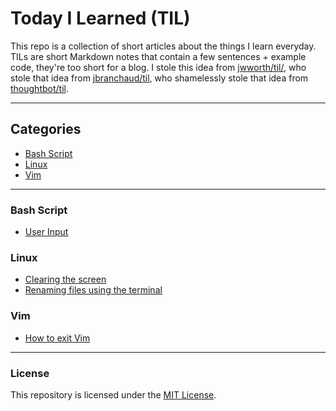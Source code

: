 # Today I Learned (TIL)

This repo is a collection of short articles about the things I learn everyday.
TILs are short Markdown notes that contain a few sentences + example code, they're too short for a blog.
I stole this idea from [jwworth/til/](https://github.com/jwworth/til/), who stole that idea from [jbranchaud/til](https://github.com/jbranchaud/til/), who shamelessly stole that idea from [thoughtbot/til](https://github.com/thoughtbot/til).

---

## Categories
* [Bash Script](#bash-script)
* [Linux](#linux)
* [Vim](#vim)

---

### Bash Script
  * [User Input](Bash%20Script/User%20Input.md)
### Linux
  * [Clearing the screen](Linux/Clearing%20the%20screen.md)
  * [Renaming files using the terminal](Linux/Renaming%20files%20using%20the%20terminal.md)
### Vim
  * [How to exit Vim](Vim/How%20to%20exit%20Vim.md)

---

### License

This repository is licensed under the [MIT License](http://www.opensource.org/licenses/MIT).
